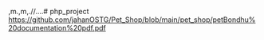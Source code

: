 ,m.,m,.//....# php_project
https://github.com/jahanOSTG/Pet_Shop/blob/main/pet_shop/petBondhu%20documentation%20pdf.pdf
